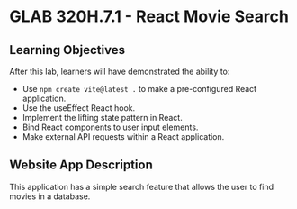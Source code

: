 # GLAB 320H.7.1 - React Movie Search

## Learning Objectives
After this lab, learners will have demonstrated the ability to:

- Use `npm create vite@latest .` to make a pre-configured React application.
- Use the useEffect React hook.
- Implement the lifting state pattern in React.
- Bind React components to user input elements.
- Make external API requests within a React application.

## Website App Description
This application has a simple search feature that allows the user to find movies in a database.